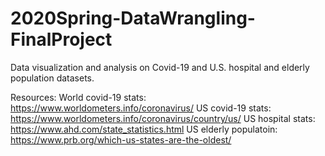 # 2020Spring-DataWrangling-FinalProject

Data visualization and analysis on Covid-19 and U.S. hospital and elderly population datasets. 

Resources:
World covid-19 stats: https://www.worldometers.info/coronavirus/
US covid-19 stats: https://www.worldometers.info/coronavirus/country/us/
US hospital stats: https://www.ahd.com/state_statistics.html
US elderly populatoin: https://www.prb.org/which-us-states-are-the-oldest/
